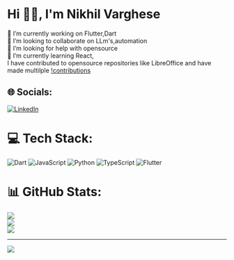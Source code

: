 # Hi 👋🏻, I'm Nikhil Varghese
🔭 I’m currently working on Flutter,Dart<br>👯 I’m looking to collaborate on LLm's,automation<br>🤝 I’m looking for help with opensource<br>🌱 I’m currently learning React,<br>I have contributed to opensource repositories like LibreOffice and have made multilple [!contributions](https://gerrit.libreoffice.org/c/core/+/103919)


## 🌐 Socials:
[![LinkedIn](https://img.shields.io/badge/LinkedIn-%230077B5.svg?logo=linkedin&logoColor=white)](https://linkedin.com/in/https://www.linkedin.com/in/nikhil-varghese-6415081b8/) 

# 💻 Tech Stack:
![Dart](https://img.shields.io/badge/dart-%230175C2.svg?style=for-the-badge&logo=dart&logoColor=white) ![JavaScript](https://img.shields.io/badge/javascript-%23323330.svg?style=for-the-badge&logo=javascript&logoColor=%23F7DF1E) ![Python](https://img.shields.io/badge/python-3670A0?style=for-the-badge&logo=python&logoColor=ffdd54) ![TypeScript](https://img.shields.io/badge/typescript-%23007ACC.svg?style=for-the-badge&logo=typescript&logoColor=white) ![Flutter](https://img.shields.io/badge/Flutter-%2302569B.svg?style=for-the-badge&logo=Flutter&logoColor=white)
# 📊 GitHub Stats:
![](https://github-readme-stats.vercel.app/api?username=nik551&theme=dark&hide_border=false&include_all_commits=true&count_private=false)<br/>
![](https://github-readme-streak-stats.herokuapp.com/?user=nik551&theme=dark&hide_border=false)<br/>
![](https://github-readme-stats.vercel.app/api/top-langs/?username=nik551&theme=dark&hide_border=false&include_all_commits=true&count_private=false&layout=compact)

---
[![](https://visitcount.itsvg.in/api?id=nik551&icon=0&color=0)](https://visitcount.itsvg.in)

<!-- Proudly created with GPRM ( https://gprm.itsvg.in ) -->
